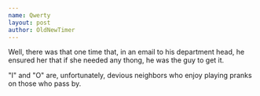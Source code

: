 ```yaml
---
name: Qwerty
layout: post
author: OldNewTimer
---
```

Well, there was that one time that, in an email to his department head, he ensured her that if she needed any thong, he was the guy to get it. 

"I" and "O" are, unfortunately, devious neighbors who enjoy playing pranks on those who pass by.
